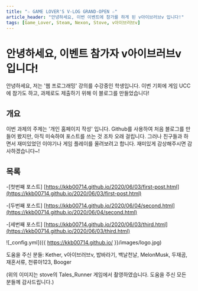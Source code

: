 ```yaml
---
title: "☆ GAME LOVER'S V-LOG GRAND-OPEN ☆"
article_header: "안녕하세요, 이번 이벤트에 참가를 하게 된 v아이브러브v 입니다!"
tags: [Game_Lover, Steam, Nexon, Stove, v아이브러브v]
---
```



# 안녕하세요, 이벤트 참가자 v아이브러브v 입니다!

안녕하세요, 저는 '웹 프로그래밍' 강의를 수강중인 학생입니다.
이번 기회에 게임 UCC에 참가도 하고, 과제로도 제출하기 위해 이 블로그를 만들었습니다!

## 개요

이번 과제의 주제는 '개인 홈페이지 작성' 입니다.
Github를 사용하여 처음 블로그를 만들어 봤지만, 아직 미숙하여 포스트를 쓰는 것 조차 오래 걸립니다.
그러나 친구들과 하면서 재미있었던 이야기나 게임 플레이를 올려보려고 합니다. 
재미있게 감상해주시면 감사하겠습니다~!

## 목록

-[첫번째 포스트] [https://kkb00714.github.io/2020/06/03/first-post.html](https://kkb00714.github.io/2020/06/03/first-post.html)

-[두번째 포스트] [https://kkb00714.github.io/2020/06/04/second.html](https://kkb00714.github.io/2020/06/04/second.html)

-[세번째 포스트] [https://kkb00714.github.io/2020/06/03/third.html](https://kkb00714.github.io/2020/06/03/third.html)


![_config.yml]({{ https://kkb00714.github.io/ }}/images/logo.jpg)

도움을 주신 분들: Kether, v아이브러브v, 밥바라기, 백날천날, MelonMusk, 두재곰, 재혼서류, 천류아123, Booger

(위의 이미지는 stove의 Tales_Runner 게임에서 촬영하였습니다. 도움을 주신 모든 분들께 감사드립니다.)
